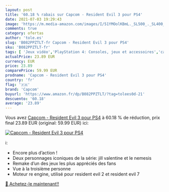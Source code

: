 ```yaml
---
layout: post
title: '60.18 % rabais sur Capcom - Resident Evil 3 pour PS4'
date: 2021-07-03 19:29:43
image: 'https://m.media-amazon.com/images/I/51YMOolKBmL._SL500_._SL400_.jpg'
comments: true
category: ofertas
author: 'tole.es'
slug: 'B082PPZTLT-fr Capcom - Resident Evil 3 pour PS4'
sku: 'B082PPZTLT-fr'
tags: [ 'Jeux vidéo','PlayStation 4: Consoles, jeux et accessoires','capcom', ]
actualPrice: 23.89 EUR
currency: EUR
price: 23.89
comparePrice: 59.99 EUR
prodname: 'Capcom - Resident Evil 3 pour PS4'
country: 'fr'
flag: '🇫🇷'
brand: 'Capcom'
buyurl: 'https://www.amazon.fr/dp/B082PPZTLT/?tag=tolees0d-21'
descuento: '60.18'
average: '23.89'
---
```


Vous avez [Capcom - Resident Evil 3 pour PS4](https://www.amazon.fr/dp/B082PPZTLT/?tag=tolees0d-21)  à  60.18 % de réduction, prix final  23.89 EUR (original: 59.99 EUR) ici:

[![Capcom - Resident Evil 3 pour PS4](https://m.media-amazon.com/images/I/51YMOolKBmL._SL500_._SL400_.jpg)](https://www.amazon.fr/dp/B082PPZTLT/?tag=tolees0d-21)

ℹ️:

- Encore plus d’action !
- Deux personnages iconiques de la série: jill valentine et le nemesis
- Remake d’un des jeux les plus appréciés des fans
- Vue à la troisième personne
- Moteur re engine, utilisé pour resident evil 2 et resident evil 7

[🛒 Achetez-le maintenant!!](https://www.amazon.fr/dp/B082PPZTLT/?tag=tolees0d-21)
